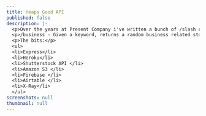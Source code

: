 ```yaml
---
title: Heaps Good API
published: false
description: |-
  <p>Over the years at Present Company i've written a bunch of /slash commands to do various useless things. They've brought plenty of laughs and it's always fun seeing other staff use them in different ways.</p>
  <p>/business - Given a keyword, returns a random business related stock photo from istock. <br />/caspart - Returns a random caspart (internal meme) from an S3 bucket containing all the artworks. Good night sweet prince. <br />/it - Given a keyword, returns a beer drinking related image, along with a caption. That's IT. <br />/peesee - Would return the toilet status of my side project PeeSee. <br />/suggest - A staff member asked for an anonymous way for other staff to suggest ways to improve stuff around the office. Anything after the slash command is inserted into a Airtable table anonymously. <br />/whereisarturo - Return @kripy's last known Untappd check-in.</p>
  <p>The bits:</p>
  <ul>
  <li>Express</li>
  <li>Heroku</li>
  <li>Shutterstock API </li>
  <li>Amazon S3 </li>
  <li>Firebase </li>
  <li>Airtable </li>
  <li>X-Ray</li>
  </ul>
screenshots: null
thumbnail: null
---
```


